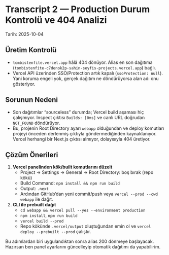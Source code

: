 # Transcript 2 — Production Durum Kontrolü ve 404 Analizi

Tarih: 2025-10-04

## Üretim Kontrolü
- `tombistenfite.vercel.app` hâlâ 404 dönüyor. Alias en son dağıtıma (`tombistenfite-c7denok2p-sahin-seyfis-projects.vercel.app`) bağlı.
- Vercel API üzerinden SSO/Protection artık kapalı (`ssoProtection: null`). Yani koruma engeli yok, gerçek dağıtım ne döndürüyorsa alan adı onu gösteriyor.

## Sorunun Nedeni
- Son dağıtımlar “sourceless” durumda; Vercel build aşaması hiç çalışmıyor. Inspect çıktısı `Builds: [0ms]` ve canlı URL doğrudan `NOT_FOUND` döndürüyor.
- Bu, projenin Root Directory ayarı `webapp` olduğundan ve deploy komutları projeyi önceden derlenmiş çıktıyla göndermediğinden kaynaklanıyor. Vercel herhangi bir Next.js çıktısı almıyor, dolayısıyla 404 üretiyor.

## Çözüm Önerileri
1. **Vercel panelinden kök/built komutlarını düzelt**
   - Project → Settings → General → Root Directory: boş bırak (repo kökü)
   - Build Command: `npm install && npm run build`
   - Output: `.next`
   - Ardından GitHub’dan yeni commit/push veya `vercel --prod --cwd webapp` ile dağıt.
2. **CLI ile prebuilt dağıt**
   - `cd webapp && vercel pull --yes --environment production`
   - `npm install`, `npm run build`
   - `vercel build --prod`
   - Repo kökünde `.vercel/output` oluştuğundan emin ol ve `vercel deploy --prebuilt --prod` çalıştır.

Bu adımlardan biri uygulandıktan sonra alias 200 dönmeye başlayacak. Hazırsan ben panel ayarlarını güncelleyip otomatik dağıtımı da yapabilirim.
